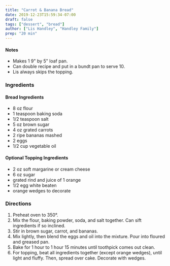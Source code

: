 ```yaml
---
title: "Carrot & Banana Bread"
date: 2019-12-23T15:59:34-07:00
draft: false
tags: ["dessert", "bread"]
author: ["Lis Handley", "Handley Family"]
prep: "20 min"
---
```

#### Notes
- Makes 1 9" by 5" loaf pan. 
- Can double recipe and put in a bundt pan to serve 10. 
- Lis always skips the topping.

### Ingredients
#### Bread Ingredients
- 8 oz flour
- 1 teaspoon baking soda
- 1/2 teaspoon salt
- 5 oz brown sugar
- 4 oz grated carrots
- 2 ripe bananas mashed
- 2 eggs
- 1/2 cup vegetable oil

#### Optional Topping Ingredients
- 2 oz soft margarine or cream cheese
- 6 oz sugar
- grated rind and juice of 1 orange
- 1/2 egg white beaten
- orange wedges to decorate

### Directions
1. Preheat oven to 350°. 
1. Mix the flour, baking powder, soda, and salt together. Can sift ingredients if so inclined. 
1. Stir in brown sugar, carrot, and bananas. 
1. Mix lightly, then blend the eggs and oil into the mixture. Pour into floured and greased pan. 
1. Bake for 1 hour to 1 hour 15 minutes until toothpick comes out clean. 
1. For topping, beat all ingredients together (except orange wedges), until light and fluffy. Then, spread over cake. Decorate with wedges. 
